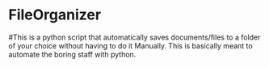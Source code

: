 # FileOrganizer
#This is a python script that automatically saves documents/files to a folder of your choice without having to do it Manually.
This is basically meant to automate the boring staff with python.

